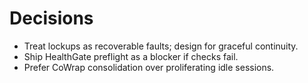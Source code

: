 # Decisions
- Treat lockups as recoverable faults; design for graceful continuity.
- Ship HealthGate preflight as a blocker if checks fail.
- Prefer CoWrap consolidation over proliferating idle sessions.
